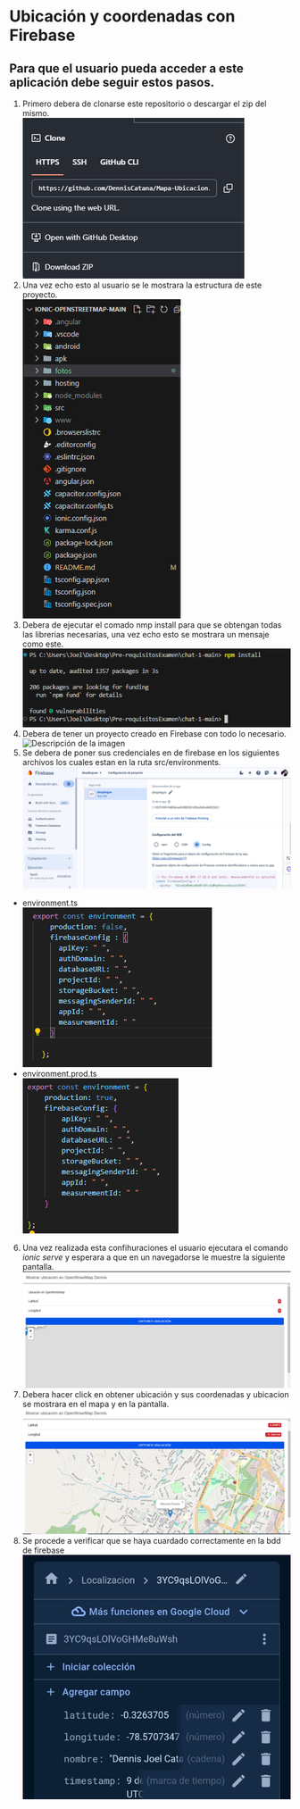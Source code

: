 # Ubicación y coordenadas con Firebase 
## Para que el usuario pueda acceder a este aplicación debe seguir estos pasos.
1. Primero debera de clonarse este repositorio o descargar el zip del mismo. <br>
![alt text](fotos/git.png)
2. Una vez echo esto al usuario se le mostrara la estructura de este proyecto. <br>
![alt text](fotos/estruc.png)
3. Debera de ejecutar el comado nmp install para que se obtengan todas las librerias necesarias, una vez echo esto se mostrara un mensaje como este. <br>
![alt text](fotos/npm.png)
4. Debera de tener un proyecto creado en Firebase con todo lo necesario.<br>
![Descripción de la imagen](fotos/firebase.png)
5. Se debera de poner sus credenciales en de firebase en los siguientes archivos los cuales estan en la ruta src/environments.
![alt text](fotos/despliegue.jpeg)
 - environment.ts <br>
![alt text](fotos/env.png)
 - environment.prod.ts<br>
![alt text](fotos/envprod.png)
6. Una vez realizada esta confihuraciones el usuario ejecutara el comando *ionic serve* y esperara a que en un navegadorse le muestre la siguiente pantalla. <br>
![alt text](fotos/ubi.png)
7. Debera hacer click en obtener ubicación y sus coordenadas y ubicacion se mostrara en el mapa y en la pantalla.
![alt text](fotos/getubi.png)<br>
8. Se procede a verificar que se haya cuardado correctamente en la bdd de firebase
![alt text](fotos/fireubi.jpeg)
